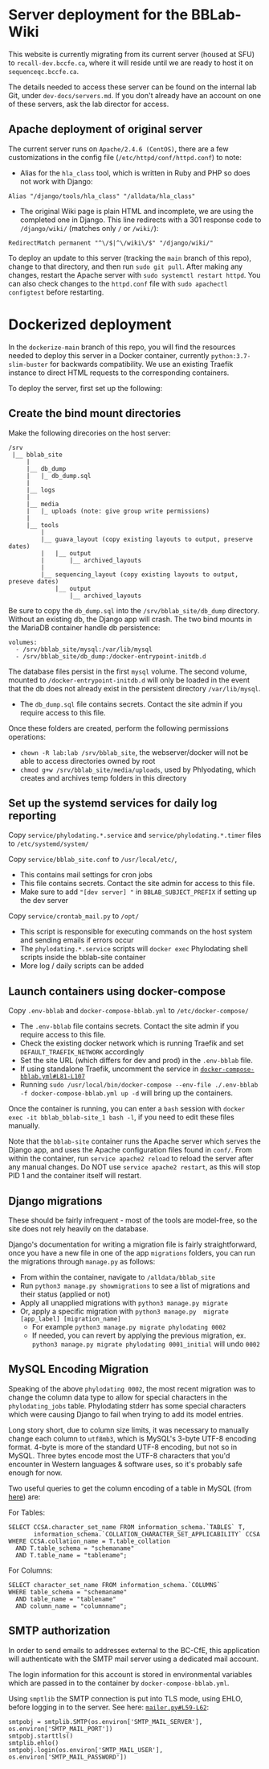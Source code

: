 # Server deployment for the BBLab-Wiki

This website is currently migrating from its current server (housed at SFU) to
`recall-dev.bccfe.ca`, where it will reside until we are ready to host it on
`sequenceqc.bccfe.ca`.

The details needed to access these server can be found on the internal lab Git, 
under `dev-docs/servers.md`. If you don't already have an account on one of these
servers, ask the lab director for access.

## Apache deployment of original server

The current server runs on `Apache/2.4.6 (CentOS)`, there are a few customizations 
in the config file (`/etc/httpd/conf/httpd.conf`) to note:

- Alias for the `hla_class` tool, which is written in Ruby and PHP so does not work with Django:
```
Alias "/django/tools/hla_class" "/alldata/hla_class"
```
- The original Wiki page is plain HTML and incomplete, we are using the completed one in Django. 
This line redirects with a 301 response code to `/django/wiki/` (matches only `/` or `/wiki/`):
```
RedirectMatch permanent "^\/$|^\/wiki\/$" "/django/wiki/"
```

To deploy an update to this server (tracking the `main` branch of this repo), change to that directory, 
and then run `sudo git pull`. After making any changes, restart the Apache server with
`sudo systemctl restart httpd`. You can also check changes to the `httpd.conf` file 
with `sudo apachectl configtest` before restarting.

# Dockerized deployment

In the `dockerize-main` branch of this repo, you will find the resources needed to deploy this
server in a Docker container, currently `python:3.7-slim-buster` for backwards compatibility. 
We use an existing Traefik instance to direct HTML requests to the corresponding containers.

To deploy the server, first set up the following:

## Create the bind mount directories

Make the following direcories on the host server:
```
/srv
 |__ bblab_site
     |
     |__ db_dump
     |   |_ db_dump.sql
     |
     |__ logs
     |
     |__ media
     |   |_ uploads (note: give group write permissions)
     |
     |__ tools
         |
         |__ guava_layout (copy existing layouts to output, preserve dates)
         |   |__ output
         |       |__ archived_layouts
         |
         |__ sequencing_layout (copy existing layouts to output, preseve dates)
             |__ output
                 |__ archived_layouts
```

Be sure to copy the `db_dump.sql` into the `/srv/bblab_site/db_dump` directory. Without an existing db, the Django
app will crash. The two bind mounts in the MariaDB container handle db persistence:
```
volumes:
  - /srv/bblab_site/mysql:/var/lib/mysql
  - /srv/bblab_site/db_dump:/docker-entrypoint-initdb.d
```
The database files persist in the first `mysql` volume.
The second volume, mounted to `/docker-entrypoint-initdb.d` will only be loaded in the event that the db does not
already exist in the persistent directory `/var/lib/mysql`.
 - The `db_dump.sql` file contains secrets. Contact the site admin if you require access to this file.

Once these folders are created, perform the following permissions operations:
 - `chown -R lab:lab /srv/bblab_site`,  the webserver/docker will not be able to access directories owned by root
 - `chmod g+w /srv/bblab_site/media/uploads`, used by Phlyodating, which creates and archives temp folders in this directory

## Set up the systemd services for daily log reporting
Copy `service/phylodating.*.service` and `service/phylodating.*.timer` files to `/etc/systemd/system/`

Copy `service/bblab_site.conf` to `/usr/local/etc/`, 
 - This contains mail settings for cron jobs
 - This file contains secrets. Contact the site admin for access to this file.
 - Make sure to add `"[dev server] "` in `BBLAB_SUBJECT_PREFIX` if setting up the dev server

Copy `service/crontab_mail.py` to `/opt/`
 - This script is responsible for executing commands on the host system and sending emails if errors occur
 - The `phylodating.*.service` scripts will `docker exec` Phylodating shell scripts inside the bblab-site container
 - More log / daily scripts can be added

## Launch containers using docker-compose
Copy `.env-bblab` and `docker-compose-bblab.yml` to `/etc/docker-compose/`
 - The `.env-bblab` file contains secrets. Contact the site admin if you require access to this file.
 - Check the existing docker network which is running Traefik and set `DEFAULT_TRAEFIK_NETWORK` accordingly
 - Set the site URL (which differs for dev and prod) in the `.env-bblab` file.
 - If using standalone Traefik, uncomment the service in [`docker-compose-bblab.yml#L81-L107`]
 - Running `sudo /usr/local/bin/docker-compose --env-file ./.env-bblab -f docker-compose-bblab.yml up -d`
   will bring up the containers.

Once the container is running, you can enter a `bash` session with `docker exec -it bblab_bblab-site_1 bash -l`, 
if you need to edit these files manually.

Note that the `bblab-site` container runs the Apache server which serves the Django app, and uses the Apache configuration 
files found in `conf/`. From within the container, run `service apache2 reload` to reload the server after any manual changes.
Do NOT use `service apache2 restart`, as this will stop PID 1 and the container itself will restart.

[`docker-compose-bblab.yml#L81-L107`]: docker-compose-bblab.yml#L81-L107

## Django migrations

These should be fairly infrequent - most of the tools are model-free, so the site does not rely heavily on the database.

Django's documentation for writing a migration file is fairly straightforward, once you have a new file in one of 
the app `migrations` folders, you can run the migrations through `manage.py` as follows:

 - From within the container, navigate to `/alldata/bblab_site`
 - Run `python3 manage.py showmigrations` to see a list of migrations and their status (applied or not)
 - Apply all unapplied migrations with `python3 manage.py migrate`
 - Or, apply a specific migration with `python3 manage.py  migrate [app_label] [migration_name]`
    - For example `python3 manage.py migrate phylodating 0002`
    - If needed, you can revert by applying the previous migration, ex. `python3 manage.py migrate phylodating 0001_initial`
      will undo `0002`

## MySQL Encoding Migration

Speaking of the above `phylodating 0002`, the most recent migration was to change the column data type to allow for special characters in the `phylodating_jobs` table. Phylodating stderr has some special characters which were causing Django to fail when trying to add its model entries.

Long story short, due to column size limits, it was necessary to manually change each column to `utf8mb3`, which is MySQL's 3-byte UTF-8 encoding format. 4-byte is more of the standard UTF-8 encoding, but not so in MySQL. Three bytes encode most the UTF-8 characters that you'd encounter in Western languages & software uses, so it's probably safe enough for now.

Two useful queries to get the column encoding of a table in MySQL (from [here](https://stackoverflow.com/a/1049958)) are:

For Tables:

```
SELECT CCSA.character_set_name FROM information_schema.`TABLES` T,
       information_schema.`COLLATION_CHARACTER_SET_APPLICABILITY` CCSA
WHERE CCSA.collation_name = T.table_collation
  AND T.table_schema = "schemaname"
  AND T.table_name = "tablename";
```

For Columns:
```
SELECT character_set_name FROM information_schema.`COLUMNS` 
WHERE table_schema = "schemaname"
  AND table_name = "tablename"
  AND column_name = "columnname";
```

## SMTP authorization

In order to send emails to addresses external to the BC-CfE, this application will authenticate with the SMTP mail server using a dedicated mail account.

The login information for this account is stored in environmental variables which are passed in to the container by `docker-compose-bblab.yml`.

Using `smptlib` the SMTP connection is put into TLS mode, using EHLO, before logging in to the server. See here: [`mailer.py#L59-L62`]:
```
smtpobj = smtplib.SMTP(os.environ['SMTP_MAIL_SERVER'], os.environ['SMTP_MAIL_PORT'])
smtpobj.starttls()
smtplib.ehlo()
smtpobj.login(os.environ['SMTP_MAIL_USER'], os.environ['SMTP_MAIL_PASSWORD'])
```

[`mailer.py#L59-L62`]: alldata/bblab_site/depend/util_scripts/mailer.py#L59-L62
